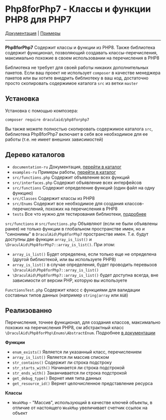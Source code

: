 # Php8forPhp7 - Классы и функции PHP8 для PHP7

[Документация](documentation-ru/README.md) | [Примеры](examples-ru/README.md)

---

**Php8forPhp7** Содержит классы и функции из PHP8. Также библиотека содержит функционал, позволяющий создавать
классы-перечисления, максимально похожие в своем использовании на перечисления в PHP8

Библиотека не требует для своей работы никаких дополнительных пакетов. Если ваш проект не использует `composer`
в качестве менеджера пакетов или вы хотите внедрить библиотеку в ваш код, достаточно просто скопировать
содержимое каталога `src` из ветки `master`

## Установка

Установка с помощью композера:
```console
composer require draculaid/php8forphp7
```

Вы также можете полностью скопировать содержимое каталога `src`, библиотека Php8forPhp7 включает в себя все
необходимое для ее работы (т.е. не имеет внешних зависимостей)

## Дерево каталогов

* `documentation-ru` Документация, [перейти в каталог](documentation-ru/README.md)
* `examples-ru` Примеры работы, [перейти в каталог](examples-ru/README.md)
* `src/functions.php` Содержит объявление всех функций
* `src/interfaces.php` Содержит объявление всех интерфейсов
* `src/functions` Содержит определение функций (один файл на одну функцию)
* `src/Classes` Содержит классы из PHP8
* `src/Enums` Содержит все необходимое для создания классов-перечислений, похожих на перечисления в PHP8
* `tests` Все что нужно для тестирования библиотеки, [подробнее](tests/README.md)

`src/functions` и `src/functions.php` Объявляют (если не были объявлены ранее) не только функции в глобальном
пространстве имен, но и "синонимы" в `DraculAid\Php8forPhp7` пространстве имен. Т.е. будут доступны две функции
`array_is_list()` и `\DraculAid\Php8forPhp7::array_is_list()`. При этом:
* `array_is_list()` Будет определена, если только еще не определена (другой библиотекой, или вы используете PHP8)
* `array_is_list()` в случае определения, будет проводить перевызов `\DraculAid\Php8forPhp7::array_is_list()`
* `\DraculAid\Php8forPhp7::array_is_list()` будет доступна всегда, вне зависимости от версии PHP, которую вы используете

`FunctionsTest.php` Содержит класс с функциями для валидации составных типов данных (например `string|array` или `A&B`)

## Реализованно

Перечисления, точнее функционал, для создания классов, максимально похожих на перечисления PHP8, см абстрактный
класс `\DraculAid\Php8forPhp\Enums\AbstractEnum`. Подробнее [в документации](documentation-ru/enums.md)

**Функции**
* `enum_exists()` Является ли указанный класс, перечислением
* `array_is_list()` Является ли массив списком
* `str_contains()` Содержит ли строка подстроку
* `str_starts_with()` Начинается ли строка подстрокой
* `str_ends_with()` Заканчивается ли строка подстрокой
* `get_debug_type()` Вернет имя типа данных
* `get_resource_id()` Вернет целочисленное представление ресурса

**Классы**

* `WeakMap` - "Массив", использующий в качестве ключей объекты, в отличие от настоящего `WeakMap` увеличивает счетчик ссылок на объект
